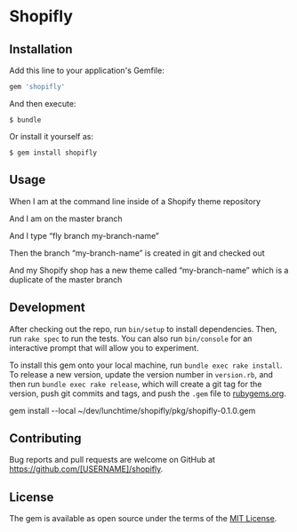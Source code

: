 # Shopifly

## Installation

Add this line to your application's Gemfile:

```ruby
gem 'shopifly'
```

And then execute:

    $ bundle

Or install it yourself as:

    $ gem install shopifly

## Usage

When I am at the command line inside of a Shopify theme repository

And I am on the master branch

And I type “fly branch my-branch-name”

Then the branch “my-branch-name” is created in git and checked out

And my Shopify shop has a new theme called “my-branch-name” which is a duplicate of the master branch

## Development

After checking out the repo, run `bin/setup` to install dependencies. Then, run
`rake spec` to run the tests. You can also run `bin/console` for an interactive
prompt that will allow you to experiment.

To install this gem onto your local machine, run `bundle exec rake install`. To
release a new version, update the version number in `version.rb`, and then run
`bundle exec rake release`, which will create a git tag for the version, push
git commits and tags, and push the `.gem` file to
[rubygems.org](https://rubygems.org).

gem install --local ~/dev/lunchtime/shopifly/pkg/shopifly-0.1.0.gem

## Contributing

Bug reports and pull requests are welcome on GitHub at https://github.com/[USERNAME]/shopifly.

## License

The gem is available as open source under the terms of the [MIT License](https://opensource.org/licenses/MIT).
